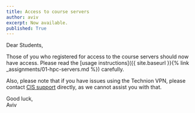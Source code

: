 ```yaml
---
title: Access to course servers
author: aviv
excerpt: Now available.
published: True
---
```


Dear Students,

Those of you who registered for access to the course servers should now have access.
Please read the [usage instructions]({{ site.baseurl }}{% link
_assignments/01-hpc-servers.md %}) carefully.

Also, please note that if you have issues using the Technion VPN, please
contact [CIS support](https://cis.technion.ac.il/support/) directly, as we cannot assist you with that.

Good luck,  
Aviv


